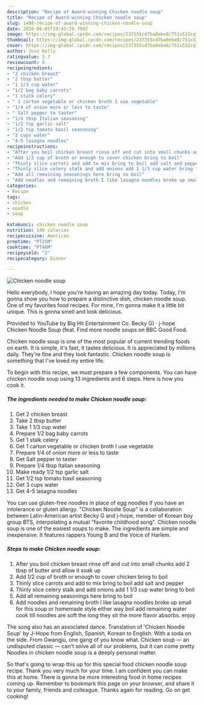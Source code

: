 ```yaml
---
description: "Recipe of Award-winning Chicken noodle soup"
title: "Recipe of Award-winning Chicken noodle soup"
slug: 1498-recipe-of-award-winning-chicken-noodle-soup
date: 2020-06-05T19:43:29.790Z
image: https://img-global.cpcdn.com/recipes/237355cd7ba8ebe8/751x532cq70/chicken-noodle-soup-recipe-main-photo.jpg
thumbnail: https://img-global.cpcdn.com/recipes/237355cd7ba8ebe8/751x532cq70/chicken-noodle-soup-recipe-main-photo.jpg
cover: https://img-global.cpcdn.com/recipes/237355cd7ba8ebe8/751x532cq70/chicken-noodle-soup-recipe-main-photo.jpg
author: Jose Kelly
ratingvalue: 3.7
reviewcount: 8
recipeingredient:
- "2 chicken breast"
- "2 tbsp butter"
- "1 1/3 cup water"
- "1/2 bag baby carrots"
- "1 stalk celery"
- " 1 carton vegetable or chicken broth I use vegetable"
- "1/4 of onion more or less to taste"
- " Salt pepper to taster"
- "1/4 tbsp Italian seasoning"
- "1/2 tsp garlic salt"
- "1/2 tsp tomato basil seasoning"
- "3 cups water"
- "4-5 lasagna noodles"
recipeinstructions:
- "After you boil chicken breast rinse off and cut into small chunks add 2 tbsp of butter and allow it soak up"
- "Add 1/2 cup of broth or enough to cover chicken bring to boil"
- "Thinly slice carrots and add to mix bring to boil add salt and pepper"
- "Thinly slice celery stalk and add onions add 1 1/3 cup water bring to boil"
- "Add all remaining seasonings here bring to boil"
- "Add noodles and remaining broth I like lasagna noodles broke up small for this soup or homemade style either way boil add remaining water cook till noodles are soft the long they sit the more flavor absorbs. enjoy"
categories:
- Recipe
tags:
- chicken
- noodle
- soup

katakunci: chicken noodle soup 
nutrition: 140 calories
recipecuisine: American
preptime: "PT25M"
cooktime: "PT46M"
recipeyield: "2"
recipecategory: Dinner

---
```



![Chicken noodle soup](https://img-global.cpcdn.com/recipes/237355cd7ba8ebe8/751x532cq70/chicken-noodle-soup-recipe-main-photo.jpg)

Hello everybody, I hope you're having an amazing day today. Today, I'm gonna show you how to prepare a distinctive dish, chicken noodle soup. One of my favorites food recipes. For mine, I'm gonna make it a little bit unique. This is gonna smell and look delicious.

Provided to YouTube by Big Hit Entertainment Co. Becky G) · j-hope Chicken Noodle Soup (feat. Find more noodle soups on BBC Good Food.

Chicken noodle soup is one of the most popular of current trending foods on earth. It is simple, it's fast, it tastes delicious. It is appreciated by millions daily. They're fine and they look fantastic. Chicken noodle soup is something that I've loved my entire life.


To begin with this recipe, we must prepare a few components. You can have chicken noodle soup using 13 ingredients and 6 steps. Here is how you cook it.

<!--inarticleads1-->

##### The ingredients needed to make Chicken noodle soup:

1. Get 2 chicken breast
1. Take 2 tbsp butter
1. Take 1 1/3 cup water
1. Prepare 1/2 bag baby carrots
1. Get 1 stalk celery
1. Get  1 carton vegetable or chicken broth I use vegetable
1. Prepare 1/4 of onion more or less to taste
1. Get  Salt pepper to taster
1. Prepare 1/4 tbsp Italian seasoning
1. Make ready 1/2 tsp garlic salt
1. Get 1/2 tsp tomato basil seasoning
1. Get 3 cups water
1. Get 4-5 lasagna noodles


You can use gluten-free noodles in place of egg noodles if you have an intolerance or gluten allergy. &#34;Chicken Noodle Soup&#34; is a collaboration between Latin-American artist Becky G and j-hope, member of Korean boy group BTS, interpolating a mutual &#34;favorite childhood song&#34;. Chicken noodle soup is one of the easiest soups to make. The ingredients are simple and inexpensive. It features rappers Young B and the Voice of Harlem. 

<!--inarticleads2-->

##### Steps to make Chicken noodle soup:

1. After you boil chicken breast rinse off and cut into small chunks add 2 tbsp of butter and allow it soak up
1. Add 1/2 cup of broth or enough to cover chicken bring to boil
1. Thinly slice carrots and add to mix bring to boil add salt and pepper
1. Thinly slice celery stalk and add onions add 1 1/3 cup water bring to boil
1. Add all remaining seasonings here bring to boil
1. Add noodles and remaining broth I like lasagna noodles broke up small for this soup or homemade style either way boil add remaining water cook till noodles are soft the long they sit the more flavor absorbs. enjoy


The song also has an associated dance. Translation of &#39;Chicken Noodle Soup&#39; by J-Hope from English, Spanish, Korean to English. With a soda on the side. From Gwangju, one gang of you know what. Chicken soup — an undisputed classic — can&#39;t solve all of our problems, but it can come pretty Noodles in chicken noodle soup is a deeply personal matter. 

So that's going to wrap this up for this special food chicken noodle soup recipe. Thank you very much for your time. I am confident you can make this at home. There is gonna be more interesting food in home recipes coming up. Remember to bookmark this page on your browser, and share it to your family, friends and colleague. Thanks again for reading. Go on get cooking!
